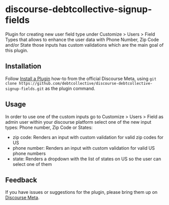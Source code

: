 # discourse-debtcollective-signup-fields

Plugin for creating new user field type under Customize > Users > Field Types that allows to enhance the user data with Phone Number, Zip Code and/or State those inputs has custom validations which are the main goal of this plugin. 

## Installation

Follow [Install a Plugin](https://meta.discourse.org/t/install-a-plugin/19157)
how-to from the official Discourse Meta, using `git clone https://github.com/debtcollective/discourse-debtcollective-signup-fields.git`
as the plugin command.

## Usage

In order to use one of the custom inputs go to Customize > Users > Field as admin user within your discourse platform select one of the new input types: Phone number, Zip Code or States:

- zip code: Renders an input with custom validation for valid zip codes for US
- phone number: Renders an input with custom validation for valid US phone numbers
- state: Renders a dropdown with the list of states on US so the user can select one of them

## Feedback

If you have issues or suggestions for the plugin, please bring them up on
[Discourse Meta](https://meta.discourse.org).
